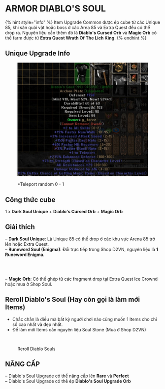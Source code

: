 # ARMOR DIABLO'S SOUL

{% hint style="info" %}
Item Upgrade Common được ép cube từ các Unique 85, khi săn quái vật hoặc boss ở các Area 85 và Extra Quest đều có thể drop ra. Nguyên liệu cần thêm đó là **Diablo's Cursed Orb** và **Magic Orb** có thể farm được từ **Extra Quest Wrath Of The Lich King**.
{% endhint %}

## Unique Upgrade Info

<div data-full-width="false"><figure><img src="../../.gitbook/assets/image (7).png" alt="" width="563"><figcaption><p>*Teleport random 0 - 1</p></figcaption></figure></div>





## **Công thức cube**

1 x **Dark Soul Unique** + **Diablo's Cursed Orb** + **Magic Orb**



## **Giải thích**

– **Dark Soul Unique**: Là Unique 85 có thể drop ở các khu vực Arena 85 trở lên hoặc Extra Quest.\
– **Runeword Soul (Enigma)**: Đổi trực tiếp trong Shop D2VN, nguyên liệu là **1 Runeword Enigma**.&#x20;

<figure><img src="../../.gitbook/assets/video-to-gif-converter.gif" alt=""><figcaption></figcaption></figure>

\
– **Magic Orb**: Có thể ghép từ các fragment drop tại Extra Quest Ice Crownd hoặc mua ở Shop Soul.





## Reroll Diablo's Soul (Hay còn gọi là làm mới Items)

* Chắc chắn là điều mà bất kỳ người chơi nào cũng muốn 1 Items cho chỉ số cao nhất và đẹp nhất.
* Để làm mới Items cần nguyên liệu Soul Stone (Mua ở Shop D2VN)

<figure><img src="../../.gitbook/assets/diablosoul.gif" alt=""><figcaption><p>Reroll Diablo Souls</p></figcaption></figure>





## **NÂNG CẤP**

– Diablo's Soul Upgrade có thể nâng cấp lên **Rare** và **Perfect**\
– Diablo's Soul Upgrade có thể ép **Diablo's Soul Upgrade Orb**



